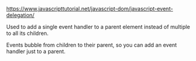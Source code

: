 https://www.javascripttutorial.net/javascript-dom/javascript-event-delegation/

Used to add a single event handler to a parent element instead of multiple to all its children.

Events bubble from children to their parent, so you can add an event handler just to a parent.
